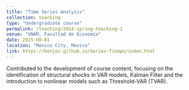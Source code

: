 ```yaml
---
title: "Time Series Analysis"
collection: teaching
type: "Undergraduate course"
permalink: /teaching/2014-spring-teaching-1
venue: "UNAM, Facultad de Economía"
date: 2025-08-01
location: "Mexico City, Mexico"
link: https://benjov.github.io/Series-Tiempo/index.html
---
```


Contributed to the development of course content, focusing on the identification of structural shocks in VAR models, Kalman Filter and the introduction to nonlinear models such as Threshold-VAR (TVAR).